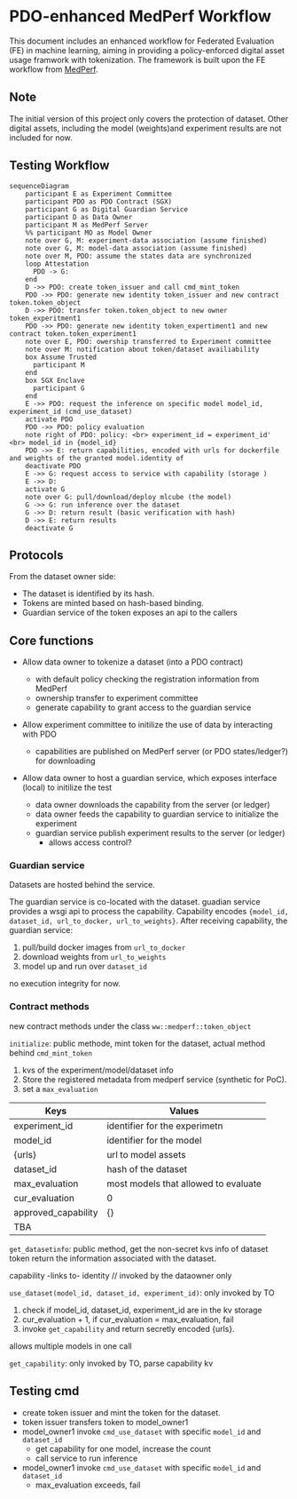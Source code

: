 <!---
Licensed under Creative Commons Attribution 4.0 International License
https://creativecommons.org/licenses/by/4.0/
--->

# PDO-enhanced MedPerf Workflow
This document includes an enhanced workflow for Federated Evaluation (FE) in machine learning, aiming in providing a policy-enforced digital asset usage framwork with tokenization. The framework is built upon the FE workflow from [MedPerf](https://github.com/mlcommons/medperf).

## Note

The initial version of this project only covers the protection of dataset. Other digital assets, including the model (weights)and experiment results are not included for now.

## Testing Workflow

```mermaid
sequenceDiagram 
    participant E as Experiment Committee
    participant PDO as PDO Contract (SGX)
    participant G as Digital Guardian Service
    participant D as Data Owner 
    participant M as MedPerf Server
    %% participant MO as Model Owner
    note over G, M: experiment-data association (assume finished)
    note over G, M: model-data association (assume finished)
    note over M, PDO: assume the states data are synchronized
    loop Attestation
      PDO -> G: 
    end
    D ->> PDO: create token_issuer and call cmd_mint_token
    PDO ->> PDO: generate new identity token_issuer and new contract token.token_object
    D ->> PDO: transfer token.token_object to new owner token_experitment1
    PDO ->> PDO: generate new identity token_expertiment1 and new contract token.token_experiment1
    note over E, PDO: owership transferred to Experiment committee
    note over M: notification about token/dataset availiability
    box Assume Trusted
      participant M
    end
    box SGX Enclave
      participant G
    end
    E ->> PDO: request the inference on specific model model_id, experiment_id (cmd_use_dataset)
    activate PDO
    PDO ->> PDO: policy evaluation
    note right of PDO: policy: <br> experiment_id = experiment_id' <br> model_id in {model_id}
    PDO ->> E: return capabilities, encoded with urls for dockerfile and weights of the granted model.identity of 
    deactivate PDO
    E ->> G: request access to service with capability (storage )
    E ->> D: 
    activate G
    note over G: pull/download/deploy mlcube (the model) 
    G ->> G: run inference over the dataset
    G ->> D: return result (basic verification with hash)
    D ->> E: return results
    deactivate G
```


## Protocols

From the dataset owner side:
+ The dataset is identified by its hash.
+ Tokens are minted based on hash-based binding.
+ Guardian service of the token exposes an api to the callers 


## Core functions 

+ Allow data owner to tokenize a dataset (into a PDO contract)
  + with default policy checking the registration information from MedPerf
  + ownership transfer to experiment committee
  + generate capability to grant access to the guardian service

+ Allow experiment committee to initilize the use of data by interacting with PDO
  + capabilities are published on MedPerf server (or PDO states/ledger?) for downloading

+ Allow data owner to host a guardian service, which exposes interface (local) to initilize the test
  + data owner downloads the capability from the server (or ledger)
  + data owner feeds the capability to guardian service to initialize the experiment
  + guardian service publish experiment results to the server (or ledger)
    + allows access control?



### Guardian service 

Datasets are hosted behind the service.
<!-- The service can be called from the  -->
<!-- + called from the model owner -- one model inference over the dataset -->
<!-- + called from the experiment committee (TBA) -->

The guardian service is co-located with the dataset. guadian service provides a wsgi api to process the capability. Capability encodes `{model_id, dataset_id, url_to_docker, url_to_weights}`. After receiving capability, the guardian service:
1. pull/build docker images from `url_to_docker`
2. download weights from `url_to_weights`
3. model up and run over `dataset_id` 

no execution integrity for now.
<!-- dataset encryption -->



### Contract methods

new contract methods under the class `ww::medperf::token_object`

`initialize`: public methode, mint token for the dataset, actual method behind `cmd_mint_token`
  1. kvs of the experiment/model/dataset info
  2. Store the registered metadata from medperf service (synthetic for PoC).
  3. set a `max_evaluation`
 
| Keys | Values |
| ---- | ---- |
| experiment_id | identifier for the experimetn |
| model_id | identifier for the model |
| {urls} | url to model assets |
| dataset_id | hash of the dataset |
| max_evaluation | most models that allowed to evaluate  |
| cur_evaluation | 0 |
| approved_capability| {} |
| TBA |

`get_datasetinfo`: public method, get the non-secret kvs info of dataset token
return the information associated with the dataset.

capability -links to- identity // invoked by the dataowner only

<!-- `get_capability`:
  1. called by model owner -->

`use_dataset(model_id, dataset_id, experiment_id)`: only invoked by TO
  1. check if model_id, dataset_id, experiment_id are in the kv storage
  2. cur_evaluation + 1, if cur_evaluation = max_evaluation, fail
  3. invoke `get_capability` and return secretly encoded {urls}.

allows multiple models in one call

`get_capability`: only invoked by TO, parse capability kv



<!-- ```c++
ww::medperf::token_object::initilization()
ww::medperf::token_object::use_dataset()
ww::medperf::token_object::get
``` -->


## Testing cmd
+ create token issuer and mint the token for the dataset.
+ token issuer transfers token to model_owner1
+ model_owner1 invoke `cmd_use_dataset` with specific `model_id` and `dataset_id`
  + get capability for one model, increase the count
  + call service to run inference
+ model_owner1 invoke `cmd_use_dataset` with specific `model_id` and `dataset_id`
  + max_evaluation exceeds, fail